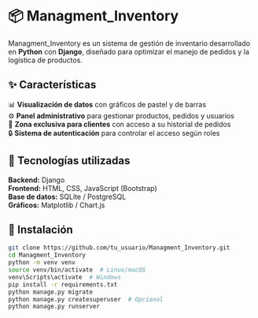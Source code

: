 # 📦 Managment_Inventory  

Managment_Inventory es un sistema de gestión de inventario desarrollado en **Python** con **Django**, diseñado para optimizar el manejo de pedidos y la logística de productos.  

## ✨ Características  
📊 **Visualización de datos** con gráficos de pastel y de barras  
⚙️ **Panel administrativo** para gestionar productos, pedidos y usuarios  
👥 **Zona exclusiva para clientes** con acceso a su historial de pedidos  
🔒 **Sistema de autenticación** para controlar el acceso según roles  

## 🚀 Tecnologías utilizadas  
**Backend:** Django  
**Frontend:** HTML, CSS, JavaScript (Bootstrap)  
**Base de datos:** SQLite / PostgreSQL  
**Gráficos:** Matplotlib / Chart.js  

## 📌 Instalación  
```bash
git clone https://github.com/tu_usuario/Managment_Inventory.git
cd Managment_Inventory
python -m venv venv
source venv/bin/activate  # Linux/macOS
venv\Scripts\activate  # Windows
pip install -r requirements.txt
python manage.py migrate
python manage.py createsuperuser  # Opcional
python manage.py runserver
```
